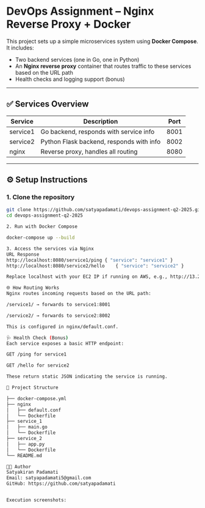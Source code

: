 # DevOps Assignment – Nginx Reverse Proxy + Docker

This project sets up a simple microservices system using **Docker Compose**. It includes:

- Two backend services (one in Go, one in Python)
- An **Nginx reverse proxy** container that routes traffic to these services based on the URL path
- Health checks and logging support (bonus)

---

## ✅ Services Overview

| Service     | Description                             | Port  |
|-------------|-----------------------------------------|-------|
| service1    | Go backend, responds with service info  | 8001  |
| service2    | Python Flask backend, responds with info| 8002  |
| nginx       | Reverse proxy, handles all routing      | 8080  |

---

## ⚙️ Setup Instructions

### 1. Clone the repository

```bash
git clone https://github.com/satyapadamati/devops-assignment-q2-2025.git
cd devops-assignment-q2-2025

2. Run with Docker Compose

docker-compose up --build

3. Access the services via Nginx
URL	Response
http://localhost:8080/service1/ping	{ "service": "service1" }
http://localhost:8080/service2/hello	{ "service": "service2" }

Replace localhost with your EC2 IP if running on AWS, e.g., http://13.220.209.50:8080/...

🌐 How Routing Works
Nginx routes incoming requests based on the URL path:

/service1/ → forwards to service1:8001

/service2/ → forwards to service2:8002

This is configured in nginx/default.conf.

🩺 Health Check (Bonus)
Each service exposes a basic HTTP endpoint:

GET /ping for service1

GET /hello for service2

These return static JSON indicating the service is running.

📁 Project Structure

├── docker-compose.yml
├── nginx
│   ├── default.conf
│   └── Dockerfile
├── service_1
│   ├── main.go
│   └── Dockerfile
├── service_2
│   ├── app.py
│   └── Dockerfile
└── README.md

👨‍💻 Author
Satyakiran Padamati
Email: satyapadamati5@gmail.com
GitHub: https://github.com/satyapadamati


Execution screenshots:








